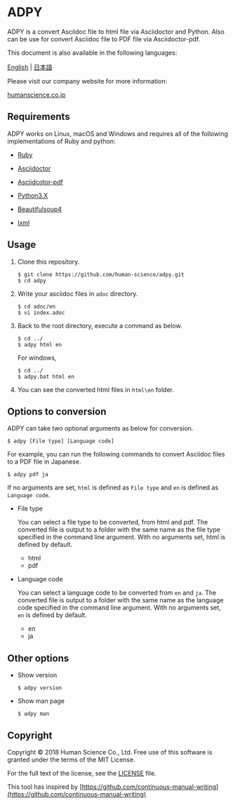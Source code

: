 # ADPY
ADPY is a convert Asciidoc file to html file via Asciidoctor and Python. Also can be use for convert Asciidoc file to PDF file via Asciidoctor-pdf.

This document is also available in the following languages:

[English](https://github.com/human-science/adpy/tree/README.md) | [日本語](https://github.com/human-science/adpy/tree/README-ja.md)

Please visit our company website for more information:

[humanscience.co.jp](https://www.science.co.jp/)

## Requirements

ADPY works on Linux, macOS and Windows and requires all of the following implementations of Ruby and python:

* [Ruby](https://www.ruby-lang.org/)

* [Asciidoctor](https://github.com/asciidoctor/asciidoctor#requirements)

* [Asciidcotor-pdf](https://github.com/asciidoctor/asciidoctor-pdf)

* [Python3.X](https://www.python.org/downloads/)

* [Beautifulsoup4](https://www.crummy.com/software/BeautifulSoup/bs4/doc/#installing-beautiful-soup)

* [lxml](https://www.crummy.com/software/BeautifulSoup/bs4/doc/#installing-a-parser)

## Usage

1. Clone this repository.

    ```
    $ git clone https://github.com/human-science/adpy.git
    $ cd adpy
    ```

2. Write your asciidoc files in `adoc` directory.

    ```
    $ cd adoc/en
    $ vi index.adoc
    ```

3. Back to the root directory, execute a command as below.

    ```
    $ cd ../
    $ adpy html en
    ```

    For windows,
      ```
      $ cd ../
      $ adpy.bat html en
      ```

4. You can see the converted html files in `html\en` folder.

## Options to conversion

ADPY can take two optional arguments as below for conversion.

```
$ adpy [File type] [Language code]
```

For example, you can run the following commands to convert Asciidoc files to a PDF file in Japanese.

```
$ adpy pdf ja
```

If no arguments are set, `html` is defined as `File type` and `en` is defined as `Language code`.

* File type

    You can select a file type to be converted, from html and pdf. The converted file is output to a folder with the same name as the file type specified in the command line argument. With no arguments set, html is defined by default.

    * html
    * pdf

* Language code

    You can select a language code to be converted from `en` and `ja`. The converted file is output to a folder with the same name as the language code specified in the command line argument. With no arguments set, `en` is defined by default.

    * en
    * ja

## Other options

* Show version

    ```
    $ adpy version
    ```

* Show man page

    ```
    $ adpy man
    ```

## Copyright

Copyright © 2018 Human Science Co., Ltd. Free use of this software is granted under the terms of the MIT License.

For the full text of the license, see the [LICENSE](https://github.com/human-science/adpy/tree/LICENCE) file.

This tool has inspired by [https://github.com/continuous-manual-writing](https://github.com/continuous-manual-writing)
